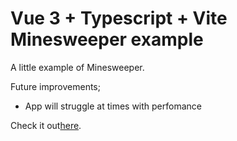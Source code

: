 # Vue 3 + Typescript + Vite Minesweeper example
A little example of Minesweeper.

Future improvements;
- App will struggle at times with perfomance

Check it out[here](https://tjaitil.github.io/minesweeper-example/).
